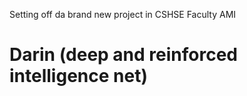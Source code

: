 Setting off da brand new project in CSHSE Faculty AMI
# Darin (deep and reinforced intelligence net)
